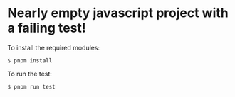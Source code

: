 Nearly empty javascript project with a failing test!
===

To install the required modules:

```
$ pnpm install
```

To run the test:

```
$ pnpm run test
```
